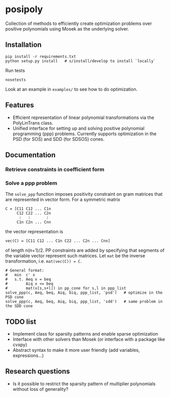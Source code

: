 # posipoly

Collection of methods to efficiently create optimization problems over positive polynomials using Mosek as the underlying solver.

## Installation

```
pip install -r requirements.txt
python setup.py install   # s/install/develop to install `locally`
```

Run tests

```
nosetests
```

Look at an example in `examples/` to see how to do optimization.

## Features

 - Efficient representation of linear polynomial transformations via the PolyLinTrans class.
 - Unified interface for setting up and solving positive polynomial programming (ppp) problems. Currently supports optimization in the PSD (for SOS) and SDD (for SDSOS) cones.



## Documentation

### Retrieve constraints in coefficient form


### Solve a ppp problem

The `solve_ppp` function imposes positivity constraint on gram matrices that are represented in vector form. For a symmetric matrix
```
C = [C11 C12 ... C1n
     C12 C22 ... C2n
      :   :       :
     C1n C2n ... Cnn
```
the vector representation is
```
vec(C) = [C11 C12 ... C1n C22 ... C2n ... Cnn] 
```
of length n(n+1)/2. PP constraints are added by specifying that segments of the variable vector represent such matrices.  Let `mat` be the inverse transformation, i.e. `mat(vec(C)) = C`. 

```
# General format:
#   min  c' x   
#   s.t. Aeq x = beq
#        Aiq x <= beq
#        mat(x[s,s+l]) in pp_cone for s,l in ppp_list
solve_ppp(c, Aeq, beq, Aiq, biq, ppp_list, 'psd')   # optimize in the PSD cone
solve_ppp(c, Aeq, beq, Aiq, biq, ppp_list, 'sdd')   # same problem in the SDD cone
```

## TODO list

 - Implement class for sparsity patterns and enable sparse optimization
 - Interface with other solvers than Mosek (or interface with a package like cvxpy)
 - Abstract syntax to make it more user friendly (add variables, expressions...)

## Research questions

 - Is it possible to restrict the sparsity pattern of multiplier polynomials without loss of generality?
